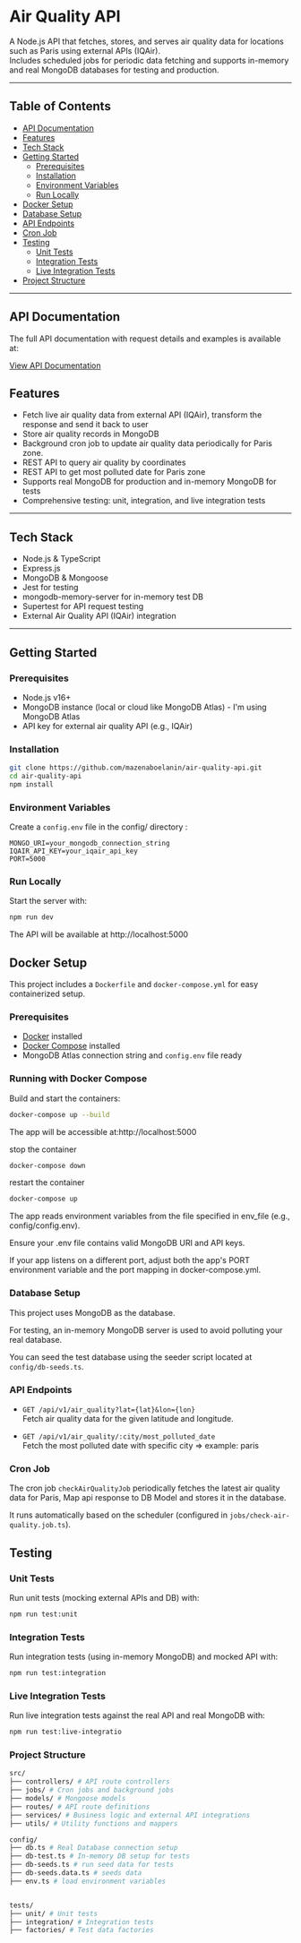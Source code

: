 # Air Quality API

A Node.js API that fetches, stores, and serves air quality data for locations such as Paris using external APIs (IQAir).  
Includes scheduled jobs for periodic data fetching and supports in-memory and real MongoDB databases for testing and production.

---

## Table of Contents

- [API Documentation](#api-documentation)
- [Features](#features)  
- [Tech Stack](#tech-stack)  
- [Getting Started](#getting-started)  
  - [Prerequisites](#prerequisites)  
  - [Installation](#installation)  
  - [Environment Variables](#environment-variables)  
  - [Run Locally](#run-locally)
- [Docker Setup](#docker-setup)
- [Database Setup](#database-setup)  
- [API Endpoints](#api-endpoints)  
- [Cron Job](#cron-job)  
- [Testing](#testing)  
  - [Unit Tests](#unit-tests)  
  - [Integration Tests](#integration-tests)  
  - [Live Integration Tests](#live-integration-tests)  
- [Project Structure](#project-structure)

---

## API Documentation

The full API documentation with request details and examples is available at:

[View API Documentation](https://documenter.getpostman.com/view/7117783/2sB3BGG95h)


## Features

- Fetch live air quality data from external API (IQAir), transform the response and send it back to user
- Store air quality records in MongoDB  
- Background cron job to update air quality data periodically for Paris zone.
- REST API to query air quality by coordinates
- REST API to get most polluted date for Paris zone
- Supports real MongoDB for production and in-memory MongoDB for tests  
- Comprehensive testing: unit, integration, and live integration tests

---

## Tech Stack

- Node.js & TypeScript  
- Express.js
- MongoDB & Mongoose  
- Jest for testing  
- mongodb-memory-server for in-memory test DB  
- Supertest for API request testing  
- External Air Quality API (IQAir) integration  

---

## Getting Started

### Prerequisites

- Node.js v16+  
- MongoDB instance (local or cloud like MongoDB Atlas) - I'm using MongoDB Atlas
- API key for external air quality API (e.g., IQAir)  

### Installation

```bash
git clone https://github.com/mazenaboelanin/air-quality-api.git
cd air-quality-api
npm install
```


### Environment Variables

Create a `config.env` file in the config/ directory :

```env
MONGO_URI=your_mongodb_connection_string
IQAIR_API_KEY=your_iqair_api_key
PORT=5000
```

### Run Locally

Start the server with:

```bash
npm run dev
```

The API will be available at http://localhost:5000

## Docker Setup

This project includes a `Dockerfile` and `docker-compose.yml` for easy containerized setup.

### Prerequisites

- [Docker](https://docs.docker.com/get-docker/) installed
- [Docker Compose](https://docs.docker.com/compose/install/) installed
- MongoDB Atlas connection string and `config.env` file ready

### Running with Docker Compose

Build and start the containers:
```bash
docker-compose up --build
```
The app will be accessible at:http://localhost:5000

stop the container
```bash
docker-compose down
```

restart the container 
```bash
docker-compose up
```


The app reads environment variables from the file specified in env_file (e.g., config/config.env).

Ensure your .env file contains valid MongoDB URI and API keys.

If your app listens on a different port, adjust both the app's PORT environment variable and the port mapping in docker-compose.yml.

### Database Setup

This project uses MongoDB as the database.

For testing, an in-memory MongoDB server is used to avoid polluting your real database.

You can seed the test database using the seeder script located at `config/db-seeds.ts`.

### API Endpoints

- `GET /api/v1/air_quality?lat={lat}&lon={lon}`  
  Fetch air quality data for the given latitude and longitude.

- `GET /api/v1/air_quality/:city/most_polluted_date`  
  Fetch the most polluted date with specific city => example: paris


### Cron Job

The cron job `checkAirQualityJob` periodically fetches the latest air quality data for Paris, Map api response to DB Model and stores it in the database.

It runs automatically based on the scheduler (configured in `jobs/check-air-quality.job.ts`).

## Testing

### Unit Tests

Run unit tests (mocking external APIs and DB) with:

```bash
npm run test:unit
```

### Integration Tests

Run integration tests (using in-memory MongoDB) and mocked API with:

```bash
npm run test:integration
```

### Live Integration Tests
Run live integration tests against the real API and real MongoDB with:

```bash
npm run test:live-integratio
```


### Project Structure
```bash
src/
├── controllers/ # API route controllers
├── jobs/ # Cron jobs and background jobs
├── models/ # Mongoose models
├── routes/ # API route definitions
├── services/ # Business logic and external API integrations
├── utils/ # Utility functions and mappers

config/
├── db.ts # Real Database connection setup
├── db-test.ts # In-memory DB setup for tests
├── db-seeds.ts # run seed data for tests
├── db-seeds.data.ts # seeds data
├── env.ts # load environment variables


tests/
├── unit/ # Unit tests
├── integration/ # Integration tests
├── factories/ # Test data factories
```